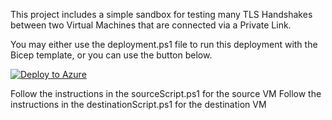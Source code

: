 This project includes a simple sandbox for testing many TLS Handshakes between two Virtual Machines that are connected via a Private Link.

You may either use the deployment.ps1 file to run this deployment with the Bicep template, or you can use the button below.

[![Deploy to Azure](https://aka.ms/deploytoazurebutton)](https://portal.azure.com/#create/Microsoft.Template/uri/https%3A%2F%2Fraw.githubusercontent.com%2Fjimgodden%2FPrivateLinkSandbox%2Fmain%2Fsrc%2Fmain.json)

Follow the instructions in the sourceScript.ps1 for the source VM
Follow the instructions in the destinationScript.ps1 for the destination VM